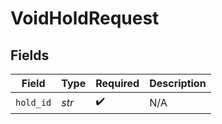 # VoidHoldRequest


## Fields

| Field              | Type               | Required           | Description        |
| ------------------ | ------------------ | ------------------ | ------------------ |
| `hold_id`          | *str*              | :heavy_check_mark: | N/A                |